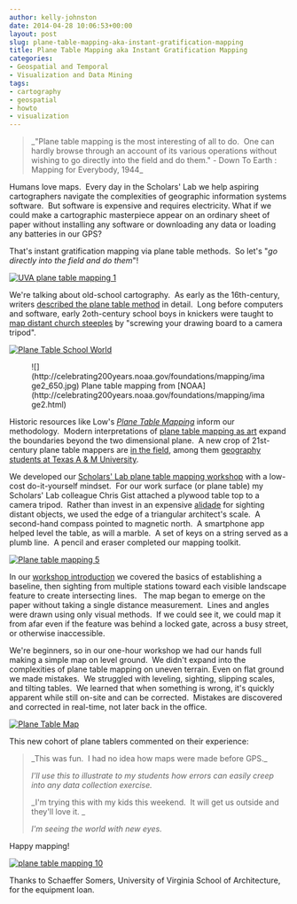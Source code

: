 ```yaml
---
author: kelly-johnston
date: 2014-04-28 10:06:53+00:00
layout: post
slug: plane-table-mapping-aka-instant-gratification-mapping
title: Plane Table Mapping aka Instant Gratification Mapping
categories:
- Geospatial and Temporal
- Visualization and Data Mining
tags:
- cartography
- geospatial
- howto
- visualization
---
```


<blockquote>_"Plane table mapping is the most interesting of all to do.  One can hardly browse through an account of its various operations without wishing to go directly into the field and do them." - Down To Earth : Mapping for Everybody, 1944_</blockquote>


Humans love maps.  Every day in the Scholars' Lab we help aspiring cartographers navigate the complexities of geographic information systems software.  But software is expensive and requires electricity. What if we could make a cartographic masterpiece appear on an ordinary sheet of paper without installing any software or downloading any data or loading any batteries in our GPS?

That's instant gratification mapping via plane table methods.  So let's "_go directly into the field and do them_"!

[![UVA plane table mapping 1](http://static.scholarslab.org/wp-content/uploads/2014/04/20140416-UVA-plane-table-mapping-1-Kelly-Charles-Kromkowski-1024x768.jpg)](http://static.scholarslab.org/wp-content/uploads/2014/04/20140416-UVA-plane-table-mapping-1-Kelly-Charles-Kromkowski.jpg)

We're talking about old-school cartography.  As early as the 16th-century, writers [described the plane table method](http://en.wikipedia.org/wiki/Plane_table#cite_note-kiely-2) in detail.  Long before computers and software, early 2oth-century school boys in knickers were taught to [map distant church steeples](http://books.google.com/books?id=Uf0BAAAAYAAJ&dq=the%20school%20world%20plane%20table%20mapping%201905&pg=PA25#v=onepage&q=the%20school%20world%20plane%20table%20mapping%201905&f=false) by "screwing your drawing board to a camera tripod".

[![Plane Table School World](http://static.scholarslab.org/wp-content/uploads/2014/04/PlaneTableSchoolWorld.png)](http://static.scholarslab.org/wp-content/uploads/2014/04/PlaneTableSchoolWorld.png)

<figure>
  ![](http://celebrating200years.noaa.gov/foundations/mapping/image2_650.jpg) Plane table mapping from [NOAA](http://celebrating200years.noaa.gov/foundations/mapping/image2.html)
  <figcaption>

</figcaption>

</figure>

Historic resources like Low's [_Plane Table Mapping_](https://archive.org/details/planetablemappin031356mbp) inform our methodology.  Modern interpretations of [plane table mapping as art](http://mindstre.am/photos/@4918?limit=20&start=0) expand the boundaries beyond the two dimensional plane.  A new crop of 21st-century plane table mappers are [in the field](http://canoepost.blogspot.com/2011/02/where-is-keg-island.html), among them [geography students at Texas A & M University](http://geography.tamu.edu/class/aklein/geog332/labs/lab03/lab_instructions.pdf).

We developed our [Scholars' Lab plane table mapping workshop](http://teaching.scholarslab.org/courses/2014_Spring_GIS_Workshops/Plane_Table_Mapping_Workshop_Presentation.pdf) with a low-cost do-it-yourself mindset.  For our work surface (or plane table) my Scholars' Lab colleague Chris Gist attached a plywood table top to a camera tripod.  Rather than invest in an expensive [alidade](http://www.ebay.com/bhp/alidade) for sighting distant objects, we used the edge of a triangular architect's scale.  A second-hand compass pointed to magnetic north.  A smartphone app helped level the table, as will a marble.  A set of keys on a string served as a plumb line.  A pencil and eraser completed our mapping toolkit.

[![Plane table mapping 5](http://static.scholarslab.org/wp-content/uploads/2014/04/20140416-UVA-plane-table-mapping-5-1024x768.jpg)](http://static.scholarslab.org/wp-content/uploads/2014/04/20140416-UVA-plane-table-mapping-5.jpg)

In our [workshop introduction](http://teaching.scholarslab.org/courses/2014_Spring_GIS_Workshops/Plane_Table_Mapping_Workshop_Presentation.pdf) we covered the basics of establishing a baseline, then sighting from multiple stations toward each visible landscape feature to create intersecting lines.   The map began to emerge on the paper without taking a single distance measurement.  Lines and angles were drawn using only visual methods.  If we could see it, we could map it from afar even if the feature was behind a locked gate, across a busy street, or otherwise inaccessible.

We're beginners, so in our one-hour workshop we had our hands full making a simple map on level ground.  We didn't expand into the complexities of plane table mapping on uneven terrain. Even on flat ground we made mistakes.  We struggled with leveling, sighting, slipping scales, and tilting tables.  We learned that when something is wrong, it's quickly apparent while still on-site and can be corrected.  Mistakes are discovered and corrected in real-time, not later back in the office.

[![Plane Table Map](http://static.scholarslab.org/wp-content/uploads/2014/04/Plane-Table-Map-1024x768.jpg)](http://static.scholarslab.org/wp-content/uploads/2014/04/Plane-Table-Map.jpg)

This new cohort of plane tablers commented on their experience:


<blockquote>_This was fun.  I had no idea how maps were made before GPS._

_I'll use this to illustrate to my students how errors can easily creep into any data collection exercise._

_I'm trying this with my kids this weekend.  It will get us outside and they'll love it. _

_I'm seeing the world with new eyes._</blockquote>


Happy mapping!

[![plane table mapping 10](http://static.scholarslab.org/wp-content/uploads/2014/04/20140416-UVA-plane-table-mapping-10-Chris-Gist-Charles-Kromkowski-Kelly-1024x768.jpg)](http://static.scholarslab.org/wp-content/uploads/2014/04/20140416-UVA-plane-table-mapping-10-Chris-Gist-Charles-Kromkowski-Kelly.jpg)

Thanks to Schaeffer Somers, University of Virginia School of Architecture, for the equipment loan.


